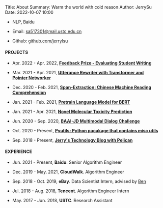 Title: About
Summary: Warm the world with cold reason
Author: JerrySu
Date: 2022-10-07 10:00


- NLP, Baidu

- Email: sa517301@mail.ustc.edu.cn

- Github: [github.com/jerrylsu](https://github.com/jerrylsu)

#### PROJECTS

- Apr. 2022 - Apr. 2022, **[Feedback Prize - Evaluating Student Writing](https://github.com/jerrylsu/Kaggle-Feedback-Prize-Evaluating-Student-Writing)**

- Mar. 2021 - Apr. 2021, **[Utterance Rewriter with Transformer and Pointer Networker](https://github.com/jerrylsu/UtteranceRewriter)**

- Dec. 2020 - Feb. 2021, **[Span-Extraction: Chinese Machine Reading Comprehension](https://github.com/jerrylsu/cmrc)**

- Jan. 2021 - Feb. 2021, **[Pretrain Language Model for BERT](https://github.com/jerrylsu/lm_pretrain)**

- Jan. 2021 - Apr. 2021, **[Novel Molecular Toxicity Prediction](https://github.com/jerrylsu/Novel-Molecular-Toxicity-Prediction-Model)**

- Jun. 2020 - Sep. 2020, **[BAAI-JD Multimodal Dialog Challenge](http://www.jerrylsu.net/articles/2020/nlp-JDMDC2020.html)**

- Oct. 2020 - Present, **[Pyutils: Python pacakage that contains misc utils](https://github.com/jerrylsu/pyutils)**

- Sep. 2018 - Present, **[Jerry's Technology Blog with Pelican](https://github.com/jerrylsu/blog)**

#### EXPERIENCE

- Jun. 2021 - Present, **Baidu**. Senior Algorithm Engineer

- Dec. 2019 - May. 2021, **CloudWalk**. Algorithm Engineer

- Sep. 2018 - Oct. 2019, **eBay**. Data Scientist Intern, advised by [Ben](https://www.linkedin.com/in/ben-chuanlong-du-1239b221/)

- Jul. 2018 - Aug. 2018, **Tencent**. Algorithm Engineer Intern

- May. 2017 - Jun. 2018, **USTC**. Research Assistant

